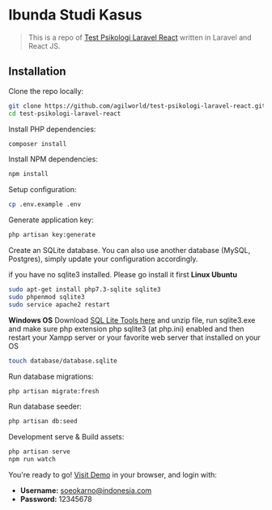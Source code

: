 # Ibunda Studi Kasus

> This is a repo of [Test Psikologi Laravel React](https://github.com/agilworld/test-psikologi-laravel-react.git) written in Laravel and React JS.


## Installation

Clone the repo locally:

```sh
git clone https://github.com/agilworld/test-psikologi-laravel-react.git
cd test-psikologi-laravel-react
```

Install PHP dependencies:

```sh
composer install
```

Install NPM dependencies:

```sh
npm install
```

Setup configuration:

```sh
cp .env.example .env
```

Generate application key:

```sh
php artisan key:generate
```

Create an SQLite database. You can also use another database (MySQL, Postgres), simply update your configuration accordingly.

if you have no sqlite3 installed. Please go install it first
**Linux Ubuntu**
```sh
sudo apt-get install php7.3-sqlite sqlite3
sudo phpenmod sqlite3
sudo service apache2 restart
```

**Windows OS**
Download [SQL Lite Tools here](https://www.sqlite.org/2021/sqlite-tools-win32-x86-3350500.zip) and unzip file, run sqlite3.exe and make sure php extension php sqlite3 (at php.ini) enabled and then restart your Xampp server or your favorite web server that installed on your OS

```sh
touch database/database.sqlite
```

Run database migrations:

```sh
php artisan migrate:fresh
```

Run database seeder:

```sh
php artisan db:seed
```

Development serve & Build assets:

```sh
php artisan serve
npm run watch
```

You're ready to go! [Visit Demo](http://localhost:8000/) in your browser, and login with:

- **Username:** soeokarno@indonesia.com
- **Password:** 12345678
